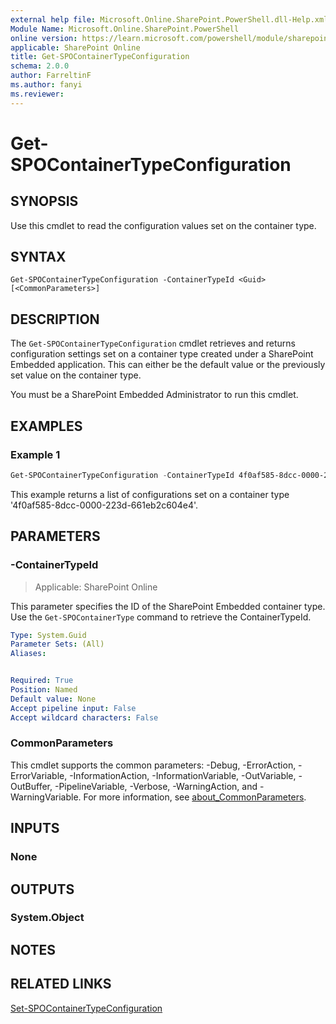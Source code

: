 ```yaml
---
external help file: Microsoft.Online.SharePoint.PowerShell.dll-Help.xml
Module Name: Microsoft.Online.SharePoint.PowerShell
online version: https://learn.microsoft.com/powershell/module/sharepoint-online/Get-SPOContainertypeConfiguration
applicable: SharePoint Online
title: Get-SPOContainerTypeConfiguration
schema: 2.0.0
author: FarreltinF
ms.author: fanyi
ms.reviewer:
---
```


# Get-SPOContainerTypeConfiguration

## SYNOPSIS

Use this cmdlet to read the configuration values set on the container type.

## SYNTAX

```
Get-SPOContainerTypeConfiguration -ContainerTypeId <Guid> [<CommonParameters>]
```

## DESCRIPTION

The `Get-SPOContainerTypeConfiguration` cmdlet retrieves and returns configuration settings set on a container type created under a SharePoint Embedded application. This can either be the default value or the previously set value on the container type.

You must be a SharePoint Embedded Administrator to run this cmdlet.

## EXAMPLES

### Example 1

```powershell
Get-SPOContainerTypeConfiguration -ContainerTypeId 4f0af585-8dcc-0000-223d-661eb2c604e4
```

This example returns a list of configurations set on a container type '4f0af585-8dcc-0000-223d-661eb2c604e4'.

## PARAMETERS

### -ContainerTypeId

> Applicable: SharePoint Online

This parameter specifies the ID of the SharePoint Embedded container type. Use the `Get-SPOContainerType` command to retrieve the ContainerTypeId.

```yaml
Type: System.Guid
Parameter Sets: (All)
Aliases:


Required: True
Position: Named
Default value: None
Accept pipeline input: False
Accept wildcard characters: False
```

### CommonParameters
This cmdlet supports the common parameters: -Debug, -ErrorAction, -ErrorVariable, -InformationAction, -InformationVariable, -OutVariable, -OutBuffer, -PipelineVariable, -Verbose, -WarningAction, and -WarningVariable. For more information, see [about_CommonParameters](https://go.microsoft.com/fwlink/?LinkID=113216).

## INPUTS

### None

## OUTPUTS

### System.Object

## NOTES

## RELATED LINKS

[Set-SPOContainerTypeConfiguration](Set-SPOContainerTypeConfiguration.md)

